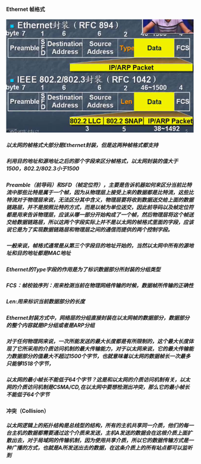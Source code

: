 #### Ethernet 帧格式

![](/assets/18-5-1-1.png)

##### 以太网的帧格式大部分是Ethernet封装，但是这两种帧格式都支持
##### 利用目的地址和源地址之后的那个字段来区分帧格式，以太网封装的值大于1500，802.2/802.3小于1500

##### Preamble（前导码）和SFD（帧定位符），主要是告诉机器如何来区分当前比特流中那些比特是属于一个帧，因为从物理层上接受上来的数据都是比特流，这些比特流对于物理层来说，无法区分其中含义，物理层要将收到数据送交给上面的数据链路层，并不是按照比特的方式，而是以帧为单位送交，因此前导码以及帧定位符都是用来告诉物理层，应该从哪一部分开始构成了一个帧，然后物理层将这个帧送交给数据链路层，所以这两个字段实际上并不是以太网的帧格式里面的字段，应该说它是为了实现数据链路层和物理层之间的通信而提供的两个控制字段。

##### 一般来说，帧格式通常是从第三个字段目的地址开始的，当然以太网中所有的源地址和目的地址都是MAC地址
##### Ethernet的Type字段的作用是为了标识数据部分所封装的分组类型
##### FCS：帧校验序列：用来检测当前在物理网络传输的时候，数据帧所传输的正确性

##### Len:用来标识当前数据部分的长度

##### Ethernet封装方式中，网络层的分组直接封装在以太网帧的数据部分，数据部分的整个内容就是IP分组或者是ARP分组

##### 对于任何物理网来说，一次所能发送的最大长度都是有所限制的，这个最大长度体现了它所采用的介质访问机制的最大传输能力，对于以太网来说，它的最大传输能力数据部分的值最大不超过1500个字节，也就意味着以太网的数据帧长一次最多只能够1518个字节，

##### 以太网的最小帧长不能低于64个字节？这是和以太网的介质访问机制有关，以太网的介质访问机制是CSMA/CD,在以太网中要想检测出冲突，那么它的最小帧长不能低于64个字节

#### 冲突（Collision）
##### 以太网逻辑上的拓扑结构是总线型的结构，所有的主机共享同一介质，他们的每一台主机的数据都需要通过这个介质来发送，主机A发送的数据会在这根介质上面扩散出去，对于局域网的传输机制，因为使用共享介质，所以它的数据传输方式是一种广播的方式，也就是A所发送出去的数据，在这条介质上的所有站点都可以监听到


